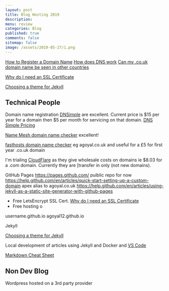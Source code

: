 ```yaml
---
layout: post
title: Blog Hosting 2019 
description: 
menu: review
categories: Blog 
published: true 
comments: false
sitemap: false
image: /assets/2019-05-27/1.png
---
```


[How to Register a Domain Name]()
[How does DNS work]()
[Can my .co.uk domain name be seen in other countries]()

[Why do I need an SSL Certificate]()

[Choosing a theme for Jekyll]()

## Technical People 
Domain name registration [DNSimple](https://dnsimple.com/) are excellent. Current price is $15 per year for a domain then $5 per month for servicing on that domain. [DNS Simple Pricing](https://dnsimple.com/pricing)  

[Name Mesh domain name checker](https://www.namemesh.com) excellent!

[fasthosts domain name checker](https://www.fasthosts.co.uk/domain-names) eg agoyal.co.uk and useful for a £5 for first year .co.uk domain


I'm trialing [CloudFlare](https://cloudflare.com) as they give wholesale costs on domains ie $8.03 for a .com domain. Currently they are [transfer in only (not new domains).

GitHub Pages
https://pages.github.com/
puiblic repo for now
https://help.github.com/en/articles/quick-start-setting-up-a-custom-domain
apex
alias to agoyal.co.uk
https://help.github.com/en/articles/using-jekyll-as-a-static-site-generator-with-github-pages




 - Free LetsEncrypt SSL Cert. [Why do I need an SSL Certificate]()
 - Free hosting
o

username.github.io
agoyal12.github.io


Jekyll 

[Choosing a theme for Jekyll]()

Local development of articles using Jekyll and Docker and [VS Code]()

[Markdown Cheat Sheet]()

## Non Dev Blog
Wordpress hosted on a 3rd party provider











